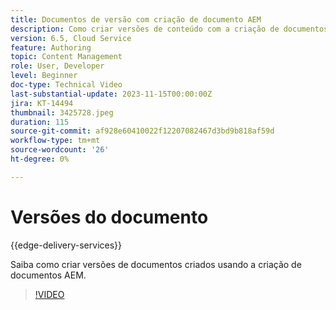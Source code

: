 ```yaml
---
title: Documentos de versão com criação de documento AEM
description: Como criar versões de conteúdo com a criação de documentos AEM.
version: 6.5, Cloud Service
feature: Authoring
topic: Content Management
role: User, Developer
level: Beginner
doc-type: Technical Video
last-substantial-update: 2023-11-15T00:00:00Z
jira: KT-14494
thumbnail: 3425728.jpeg
duration: 115
source-git-commit: af928e60410022f12207082467d3bd9b818af59d
workflow-type: tm+mt
source-wordcount: '26'
ht-degree: 0%

---
```



# Versões do documento

{{edge-delivery-services}}

Saiba como criar versões de documentos criados usando a criação de documentos AEM.

>[!VIDEO](https://video.tv.adobe.com/v/3425728/?learn=on)
